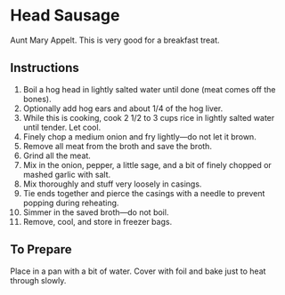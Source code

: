 # Head Sausage

Aunt Mary Appelt. This is very good for a breakfast treat.

## Instructions

1. Boil a hog head in lightly salted water until done (meat comes off the bones).
2. Optionally add hog ears and about 1/4 of the hog liver.
3. While this is cooking, cook 2 1/2 to 3 cups rice in lightly salted water until tender. Let cool.
4. Finely chop a medium onion and fry lightly—do not let it brown.
5. Remove all meat from the broth and save the broth.
6. Grind all the meat.
7. Mix in the onion, pepper, a little sage, and a bit of finely chopped or mashed garlic with salt.
8. Mix thoroughly and stuff very loosely in casings.
9. Tie ends together and pierce the casings with a needle to prevent popping during reheating.
10. Simmer in the saved broth—do not boil.
11. Remove, cool, and store in freezer bags.

## To Prepare

Place in a pan with a bit of water. Cover with foil and bake just to heat through slowly.
